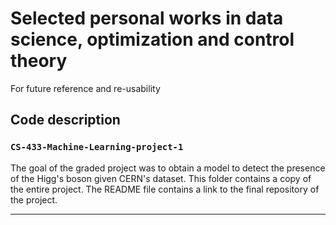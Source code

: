 # Selected personal works in data science, optimization and control theory

For future reference and re-usability

## Code description 

### `CS-433-Machine-Learning-project-1`

The goal of the graded project was to obtain a model to detect the presence of the Higg's boson given CERN's dataset. This folder contains a copy of the entire project. 
The README file contains a link to the final repository of the project.

---
